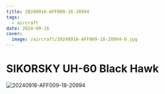 ```yaml
---
title: 20240916-AFF009-18-20994
tags:
  - aircraft
date: 2024-09-16
cover:
  image: /aircraft/20240916-AFF009-18-20994-0.jpg
---
```


# SIKORSKY UH-60 Black Hawk

![20240916-AFF009-18-20994](/aircraft/20240916-AFF009-18-20994-1.jpg)